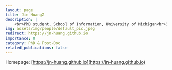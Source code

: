 ```yaml
---
layout: page
title: Jin Huang2
description: |
    <br>PhD student, School of Information, University of Michigan<br>Sep 2024 -- Present
img: assets/img/people/default_pic.jpeg
redirect: https://jn-huang.github.io
importance: 0
category: PhD & Post-Doc
related_publications: false
---
```

Homepage: [https://jn-huang.github.io](https://jn-huang.github.io)
